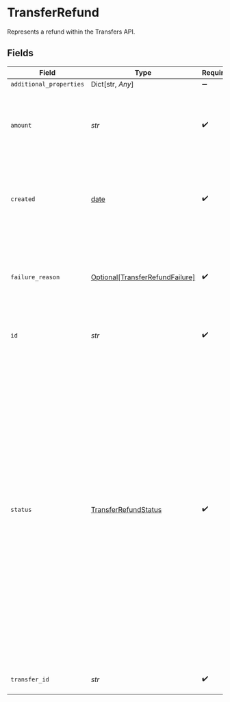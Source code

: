 # TransferRefund

Represents a refund within the Transfers API.


## Fields

| Field                                                                                                                                                                                                                                                                                                                                                                  | Type                                                                                                                                                                                                                                                                                                                                                                   | Required                                                                                                                                                                                                                                                                                                                                                               | Description                                                                                                                                                                                                                                                                                                                                                            |
| ---------------------------------------------------------------------------------------------------------------------------------------------------------------------------------------------------------------------------------------------------------------------------------------------------------------------------------------------------------------------- | ---------------------------------------------------------------------------------------------------------------------------------------------------------------------------------------------------------------------------------------------------------------------------------------------------------------------------------------------------------------------- | ---------------------------------------------------------------------------------------------------------------------------------------------------------------------------------------------------------------------------------------------------------------------------------------------------------------------------------------------------------------------- | ---------------------------------------------------------------------------------------------------------------------------------------------------------------------------------------------------------------------------------------------------------------------------------------------------------------------------------------------------------------------- |
| `additional_properties`                                                                                                                                                                                                                                                                                                                                                | Dict[str, *Any*]                                                                                                                                                                                                                                                                                                                                                       | :heavy_minus_sign:                                                                                                                                                                                                                                                                                                                                                     | N/A                                                                                                                                                                                                                                                                                                                                                                    |
| `amount`                                                                                                                                                                                                                                                                                                                                                               | *str*                                                                                                                                                                                                                                                                                                                                                                  | :heavy_check_mark:                                                                                                                                                                                                                                                                                                                                                     | The amount of the refund (decimal string with two digits of precision e.g. "10.00").                                                                                                                                                                                                                                                                                   |
| `created`                                                                                                                                                                                                                                                                                                                                                              | [date](https://docs.python.org/3/library/datetime.html#date-objects)                                                                                                                                                                                                                                                                                                   | :heavy_check_mark:                                                                                                                                                                                                                                                                                                                                                     | The datetime when this refund was created. This will be of the form `2006-01-02T15:04:05Z`                                                                                                                                                                                                                                                                             |
| `failure_reason`                                                                                                                                                                                                                                                                                                                                                       | [Optional[TransferRefundFailure]](../../models/shared/transferrefundfailure.md)                                                                                                                                                                                                                                                                                        | :heavy_check_mark:                                                                                                                                                                                                                                                                                                                                                     | The failure reason if the event type for a refund is `"failed"` or `"returned"`. Null value otherwise.                                                                                                                                                                                                                                                                 |
| `id`                                                                                                                                                                                                                                                                                                                                                                   | *str*                                                                                                                                                                                                                                                                                                                                                                  | :heavy_check_mark:                                                                                                                                                                                                                                                                                                                                                     | Plaid’s unique identifier for a refund.                                                                                                                                                                                                                                                                                                                                |
| `status`                                                                                                                                                                                                                                                                                                                                                               | [TransferRefundStatus](../../models/shared/transferrefundstatus.md)                                                                                                                                                                                                                                                                                                    | :heavy_check_mark:                                                                                                                                                                                                                                                                                                                                                     | The status of the refund.<br/><br/>`pending`: A new refund was created; it is in the pending state.<br/>`posted`: The refund has been successfully submitted to the payment network.<br/>`settled`: Credits have been refunded to the Plaid linked account.<br/>`cancelled`: The refund was cancelled by the client.<br/>`failed`: The refund has failed.<br/>`returned`: The refund was returned. |
| `transfer_id`                                                                                                                                                                                                                                                                                                                                                          | *str*                                                                                                                                                                                                                                                                                                                                                                  | :heavy_check_mark:                                                                                                                                                                                                                                                                                                                                                     | The ID of the transfer to refund.                                                                                                                                                                                                                                                                                                                                      |